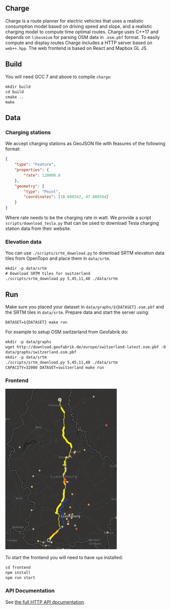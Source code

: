 ## Charge

Charge is a route planner for electric vehicles that uses a realistic consumption model based on driving speed and slope, and a realistic charging model to compute time optimal routes.
Charge uses C++17 and depends on `libosmium` for parsing OSM data in `.osm.pbf` format.
To easily compute and display routes Charge includes a HTTP server based on `web++.hpp`.
The web frontend is based on React and Mapbox GL JS.

## Build

You will need GCC 7 and above to compile `charge`:

```
mkdir build
cd build
cmake ..
make
```

## Data

### Charging stations

We accept charging stations as GeoJSON file with feasures of the following format:

```json
{
    "type": "Feature",
    "properties": {
        "rate": 120000.0
    },
    "geometry": {
        "type": "Point",
        "coordinates": [10.040342, 47.880344]
    }
}
```

Where rate needs to be the charging rate in watt.
We provide a script `scripts/download_tesla.py` that can be used to download Tesla charging station data from their website.

### Elevation data

You can use `./scripts/srtm_download.py` to download SRTM elevation data tiles from OpenTopo and place them in `data/srtm`.

```
mkdir -p data/srtm
# Download SRTM tiles for switzerland
./scripts/srtm_download.py 5,45,11,48 ./data/srtm
```

## Run

Make sure you placed your dataset in `data/graphs/${DATASET}.osm.pbf` and the SRTM tiles in `data/srtm`.
Prepare data and start the server using:

```
DATASET=${DATASET} make run
```

For example to setup OSM switzerland from Geofabrik do:

```
mkdir -p data/graphs
wget http://download.geofabrik.de/europe/switzerland-latest.osm.pbf -O data/graphs/switzerland.osm.pbf
mkdir -p data/srtm
./scripts/srtm_download.py 5,45,11,48 ./data/srtm
CAPACITY=32000 DATASET=switzerland make run
```

### Frontend

![Example Query](example.png)

To start the frontend you will need to have `npm` installed:

```
cd frontend
npm install
npm run start
```

### API Documentation

See [the full HTTP API dpcumentation](docs/API.md).

